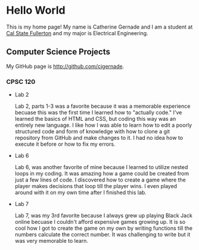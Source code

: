 # Hello World

This is my home page! My name is Catherine Gernade and I am a student at [Cal State Fullerton](http://www.fullerton.edu/) and my major is Electrical Engineering.

## Computer Science Projects

My GitHub page is http://github.com/cjgernade.

### CPSC 120

* Lab 2

    Lab 2, parts 1-3 was a favorite because it was a memorable experience becuase this was the first time I learned how to "actually code." I've learned the basics of HTML and CSS, but coding this way was an entirely new language. I like how I was able to learn how to edit a poorly structured code and form of knowledge with how to clone a git repository from GitHub and make changes to it. I had no idea how to execute it before or how to fix my errors.

* Lab 6

    Lab 6, was another favorite of mine because I learned to utilize nested loops in my coding. It was amazing how a game could be created from just a few lines of code. I discovered how to create a game where the player makes decisions that loop till the player wins. I even played around with it on my own time after I finished this lab.

* Lab 7

    Lab 7, was my 3rd favorite because I  always grew up playing Black Jack online becuase I couldn't afford expensive games growing up. It is so cool how I got to create the game on my own by writing functions till the numbers calculate the correct number. It was challenging to write but it was very memorable to learn.